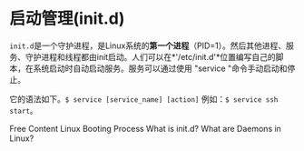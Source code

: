 # 启动管理(init.d)

`init.d`是一个守护进程，是Linux系统的**第一个进程**（PID=1）。然后其他进程、服务、守护进程和线程都由init启动。人们可以在*'/etc/init.d'*位置编写自己的脚本，在系统启动时自动启动服务。服务可以通过使用 "service "命令手动启动和停止。

它的语法如下。`$ service [service_name] [action]` 例如：`$ service ssh start`。

<ResourceGroupTitle>Free Content</ResourceGroupTitle>
<BadgeLink colorScheme='yellow' badgeText='Read' href='https://www.freecodecamp.org/news/the-linux-booting-process-6-steps-described-in-detail/'>Linux Booting Process</BadgeLink>
<BadgeLink colorScheme='yellow' badgeText='Read' href='https://www.geeksforgeeks.org/what-is-init-d-in-linux-service-management/'>What is init.d?</BadgeLink>
<BadgeLink colorScheme='yellow' badgeText='Read' href='https://itsfoss.com/linux-daemons/'>What are Daemons in Linux?</BadgeLink>